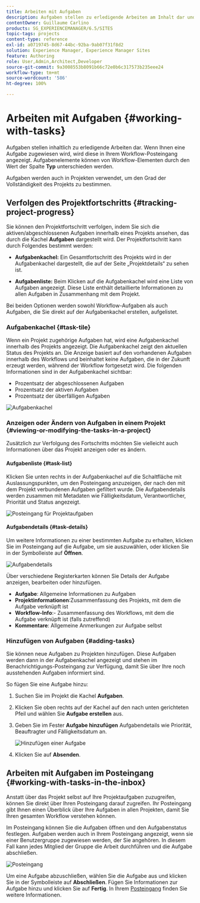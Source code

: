 ```yaml
---
title: Arbeiten mit Aufgaben
description: Aufgaben stellen zu erledigende Arbeiten am Inhalt dar und werden in Projekten verwendet, um den Grad der Vollständigkeit der laufenden Aufgaben zu bestimmen
contentOwner: Guillaume Carlino
products: SG_EXPERIENCEMANAGER/6.5/SITES
topic-tags: projects
content-type: reference
exl-id: a0719745-8d67-44bc-92ba-9ab07f31f8d2
solution: Experience Manager, Experience Manager Sites
feature: Authoring
role: User,Admin,Architect,Developer
source-git-commit: 9a3008553b8091b66c72e0b6c317573b235eee24
workflow-type: tm+mt
source-wordcount: '586'
ht-degree: 100%

---
```



# Arbeiten mit Aufgaben {#working-with-tasks}

Aufgaben stellen inhaltlich zu erledigende Arbeiten dar. Wenn Ihnen eine Aufgabe zugewiesen wird, wird diese in Ihrem Workflow-Posteingang angezeigt. Aufgabenelemente können von Workflow-Elementen durch den Wert der Spalte **Typ** unterschieden werden.

Aufgaben werden auch in Projekten verwendet, um den Grad der Vollständigkeit des Projekts zu bestimmen.

## Verfolgen des Projektfortschritts {#tracking-project-progress}

Sie können den Projektfortschritt verfolgen, indem Sie sich die aktiven/abgeschlossenen Aufgaben innerhalb eines Projekts ansehen, das durch die Kachel **Aufgaben** dargestellt wird. Der Projektfortschritt kann durch Folgendes bestimmt werden:

* **Aufgabenkachel:** Ein Gesamtfortschritt des Projekts wird in der Aufgabenkachel dargestellt, die auf der Seite „Projektdetails“ zu sehen ist.

* **Aufgabenliste:** Beim Klicken auf die Aufgabenkachel wird eine Liste von Aufgaben angezeigt. Diese Liste enthält detaillierte Informationen zu allen Aufgaben in Zusammenhang mit dem Projekt.

Bei beiden Optionen werden sowohl Workflow-Aufgaben als auch Aufgaben, die Sie direkt auf der Aufgabenkachel erstellen, aufgelistet.

### Aufgabenkachel {#task-tile}

Wenn ein Projekt zugehörige Aufgaben hat, wird eine Aufgabenkachel innerhalb des Projekts angezeigt. Die Aufgabenkachel zeigt den aktuellen Status des Projekts an. Die Anzeige basiert auf den vorhandenen Aufgaben innerhalb des Workflows und beinhaltet keine Aufgaben, die in der Zukunft erzeugt werden, während der Workflow fortgesetzt wird. Die folgenden Informationen sind in der Aufgabenkachel sichtbar:

* Prozentsatz der abgeschlossenen Aufgaben
* Prozentsatz der aktiven Aufgaben
* Prozentsatz der überfälligen Aufgaben

![Aufgabenkachel](assets/project-tile-tasks.png) 

### Anzeigen oder Ändern von Aufgaben in einem Projekt {#viewing-or-modifying-the-tasks-in-a-project}

Zusätzlich zur Verfolgung des Fortschritts möchten Sie vielleicht auch Informationen über das Projekt anzeigen oder es ändern.

#### Aufgabenliste {#task-list}

Klicken Sie unten rechts in der Aufgabenkachel auf die Schaltfläche mit Auslassungspunkten, um den Posteingang anzuzeigen, der nach den mit dem Projekt verbundenen Aufgaben gefiltert wurde. Die Aufgabendetails werden zusammen mit Metadaten wie Fälligkeitsdatum, Verantwortlicher, Priorität und Status angezeigt.

![Posteingang für Projektaufgaben](assets/project-tasks.png)

#### Aufgabendetails {#task-details}

Um weitere Informationen zu einer bestimmten Aufgabe zu erhalten, klicken Sie im Posteingang auf die Aufgabe, um sie auszuwählen, oder klicken Sie in der Symbolleiste auf **Öffnen**.

![Aufgabendetails](assets/project-task-detail.png)

Über verschiedene Registerkarten können Sie Details der Aufgabe anzeigen, bearbeiten oder hinzufügen.

* **Aufgabe**: Allgemeine Informationen zu Aufgaben
* **Projektinformationen**:Zusammenfassung des Projekts, mit dem die Aufgabe verknüpft ist
* **Workflow-Info**:- Zusammenfassung des Workflows, mit dem die Aufgabe verknüpft ist (falls zutreffend)
* **Kommentare**: Allgemeine Anmerkungen zur Aufgabe selbst

### Hinzufügen von Aufgaben {#adding-tasks}

Sie können neue Aufgaben zu Projekten hinzufügen. Diese Aufgaben werden dann in der Aufgabenkachel angezeigt und stehen im Benachrichtigungs-Posteingang zur Verfügung, damit Sie über Ihre noch ausstehenden Aufgaben informiert sind.

So fügen Sie eine Aufgabe hinzu:

1. Suchen Sie im Projekt die Kachel **Aufgaben**.
1. Klicken Sie oben rechts auf der Kachel auf den nach unten gerichteten Pfeil und wählen Sie **Aufgabe erstellen** aus.
1. Geben Sie im Fester **Aufgabe hinzufügen** Aufgabendetails wie Priorität, Beauftragter und Fälligkeitsdatum an.

   ![Hinzufügen einer Aufgabe](assets/project-add-task.png)

1. Klicken Sie auf **Absenden**.

## Arbeiten mit Aufgaben im Posteingang {#working-with-tasks-in-the-inbox}

Anstatt über das Projekt selbst auf Ihre Projektaufgaben zuzugreifen, können Sie direkt über Ihren Posteingang darauf zugreifen. Ihr Posteingang gibt Ihnen einen Überblick über Ihre Aufgaben in allen Projekten, damit Sie Ihren gesamten Workflow verstehen können.

Im Posteingang können Sie die Aufgaben öffnen und den Aufgabenstatus festlegen. Aufgaben werden auch in Ihrem Posteingang angezeigt, wenn sie einer Benutzergruppe zugewiesen werden, der Sie angehören. In diesem Fall kann jedes Mitglied der Gruppe die Arbeit durchführen und die Aufgabe abschließen.

![Posteingang](assets/project-inbox.png)

Um eine Aufgabe abzuschließen, wählen Sie die Aufgabe aus und klicken Sie in der Symbolleiste auf **Abschließen**. Fügen Sie Informationen zur Aufgabe hinzu und klicken Sie auf **Fertig**. In Ihrem [Posteingang](/help/sites-authoring/inbox.md) finden Sie weitere Informationen.

